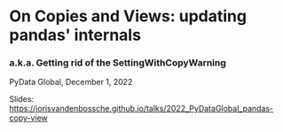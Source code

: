 # On Copies and Views: updating pandas' internals
### a.k.a. Getting rid of the SettingWithCopyWarning

PyData Global, December 1, 2022

Slides: https://jorisvandenbossche.github.io/talks/2022_PyDataGlobal_pandas-copy-view
